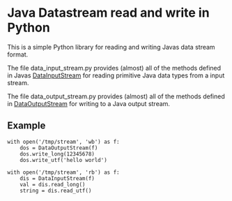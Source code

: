
Java Datastream read and write in Python
========================================

This is a simple Python library for reading and writing Javas data stream format.

The file data_input_stream.py provides (almost) all of the methods defined in Javas [DataInputStream](http://docs.oracle.com/javase/7/docs/api/java/io/DataInputStream.html) for reading primitive Java data types from a input stream.

The file data_output_stream.py provides (almost) all of the methods defined in [DataOutputStream](http://docs.oracle.com/javase/7/docs/api/java/io/DataOutputStream.html) for writing to a Java output stream.

Example
-------

    with open('/tmp/stream', 'wb') as f:
        dos = DataOutputStream(f)
        dos.write_long(12345678)
        dos.write_utf('hello world')

    with open('/tmp/stream', 'rb') as f:
        dis = DataInputStream(f)
        val = dis.read_long()
        string = dis.read_utf()

        